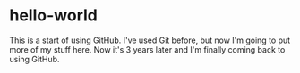 # hello-world

This is a start of using GitHub.  I've used Git before, but now I'm going to put more of my stuff here.
Now it's 3 years later and I'm finally coming back to using GitHub.

